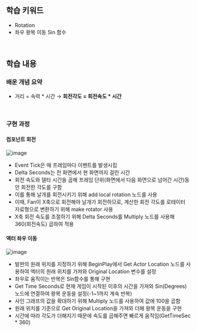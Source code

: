 ## 학습 키워드
- Rotation
- 좌우 왕복 이동 Sin 함수

<br/>

## 학습 내용
### 배운 개념 요약
- 거리 = 속력 * 시간 → **회전각도 = 회전속도 * 시간**

<br/>

### 구현 과정
#### 컴포넌트 회전
![image](https://github.com/user-attachments/assets/8a57eb97-923f-438c-8e8b-ea05046f8975)
- Event Tick은 매 프레임마다 이벤트를 발생시킴
- Delta Seconds는 전 화면에서 현 화면까지 걸린 시간
- 회전 속도와 델타 시간을 곱해 프레임 단위(화면에서 다음 화면으로 넘어간 시간)동안 회전한 각도를 구함
- 이를 통해 날개를 회전시키기 위해 add local rotation 노드를 사용
- 이때, Fan이 X축으로 회전해야 날개가 회전하므로, 계산한 회전 각도를 로테이터 자료형으로 변환하기 위해 make rotator 사용
- X축 회전 속도를 조절하기 위해 Delta Seconds를 Multiply 노드를 사용해 360(회전속도) 곱하여 적용

#### 액터 좌우 이동
![image](https://github.com/user-attachments/assets/22587cad-669e-4c94-8c0a-9020e09ab29b)
- 발판의 원래 위치를 지정하기 위해 BeginPlay에서 Get Actor Location 노드를 사용하여 액터의 원래 위치를 가져와 Original Location 변수를 설정
- 좌우로 움직이는 반복은 Sin함수를 통해 구현
- Get Time Seconds로 현재 게임이 시작된 이후의 시간을 가져와 Sin(Degrees)노드에 연결하여 왕복 운동을 설정(-1~1까지 계속 반복)
- 사인 그래프의 값을 확대하기 위해 Multiply 노드를 사용하여 값에 100을 곱함
- 원래 위치를 기준으로 Get Original Location을 가져와 더해 왕복 운동을 구현
- 시간에 따라 각도가 더해지기 때문에 속도를 곱해주면 빠르게 움직임(GetTimeSec * 360)

<br/>

